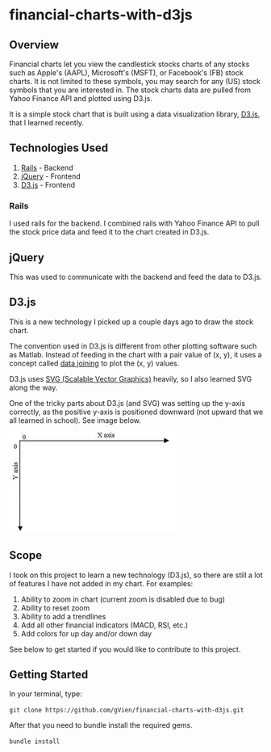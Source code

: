 # financial-charts-with-d3js

## Overview

Financial charts let you view the candlestick stocks charts of any stocks such as Apple's (AAPL), Microsoft's (MSFT), or Facebook's (FB) stock charts. It is not limited to these symbols, you may search for any (US) stock symbols that you are interested in. The stock charts data are pulled from Yahoo Finance API and plotted using D3.js.

It is a simple stock chart that is built using a data visualization library, [D3.js](https://github.com/mbostock/d3), that I learned recently.

## Technologies Used

1. [Rails](http://rubyonrails.org/) - Backend
2. [jQuery](http://jquery.com/) - Frontend
3. [D3.js](https://github.com/mbostock/d3) - Frontend

### Rails

I used rails for the backend. I combined rails with Yahoo Finance API to pull the stock price data and feed it to the chart created in D3.js.

## jQuery

This was used to communicate with the backend and feed the data to D3.js.

## D3.js

This is a new technology I picked up a couple days ago to draw the stock chart.

The convention used in D3.js is different from other plotting software such as Matlab. Instead of feeding in the chart with a pair value of (x, y), it uses a concept called [data joining](http://bost.ocks.org/mike/join/) to plot the (x, y) values.

D3.js uses [SVG (Scalable Vector Graphics)](http://www.w3.org/Graphics/SVG) heavily, so I also learned SVG along the way.

One of the tricky parts about D3.js (and SVG) was setting up the y-axis correctly, as the positive y-axis is positioned downward (not upward that we all learned in school). See image below.

![svg coordinate system](app/assets/images/svg_coordinate_graph.png)


## Scope

I took on this project to learn a new technology (D3.js), so there are still a lot of features I have not added in my chart. For examples:

1. Ability to zoom in chart (current zoom is disabled due to bug)
2. Ability to reset zoom
3. Ability to add a trendlines
4. Add all other financial indicators (MACD, RSI, etc.)
5. Add colors for up day and/or down day

See below to get started if you would like to contribute to this project.

## Getting Started

In your terminal, type:

`git clone https://github.com/gVien/financial-charts-with-d3js.git`

After that you need to bundle install the required gems.

`bundle install`



